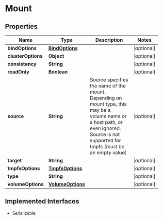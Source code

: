 

# Mount


## Properties

| Name | Type | Description | Notes |
|------------ | ------------- | ------------- | -------------|
|**bindOptions** | [**BindOptions**](BindOptions.md) |  |  [optional] |
|**clusterOptions** | **Object** |  |  [optional] |
|**consistency** | **String** |  |  [optional] |
|**readOnly** | **Boolean** |  |  [optional] |
|**source** | **String** | Source specifies the name of the mount. Depending on mount type, this may be a volume name or a host path, or even ignored. Source is not supported for tmpfs (must be an empty value) |  [optional] |
|**target** | **String** |  |  [optional] |
|**tmpfsOptions** | [**TmpfsOptions**](TmpfsOptions.md) |  |  [optional] |
|**type** | **String** |  |  [optional] |
|**volumeOptions** | [**VolumeOptions**](VolumeOptions.md) |  |  [optional] |


## Implemented Interfaces

* Serializable


